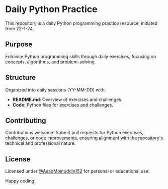 # Daily Python Practice

This repository is a daily Python programming practice resource, initiated from 22-1-24.

## Purpose

Enhance Python programming skills through daily exercises, focusing on concepts, algorithms, and problem-solving.

## Structure

Organized into daily sessions (YY-MM-DD) with:

- **README.md**: Overview of exercises and challenges.
- **Code**: Python files for exercises and challenges.

## Contributing

Contributions welcome! Submit pull requests for Python exercises, challenges, or code improvements, ensuring alignment with the repository's technical and professional nature.

## License

Licensed under [@AsadMoinuddin152](LICENSE) for personal or educational use.

Happy coding!
